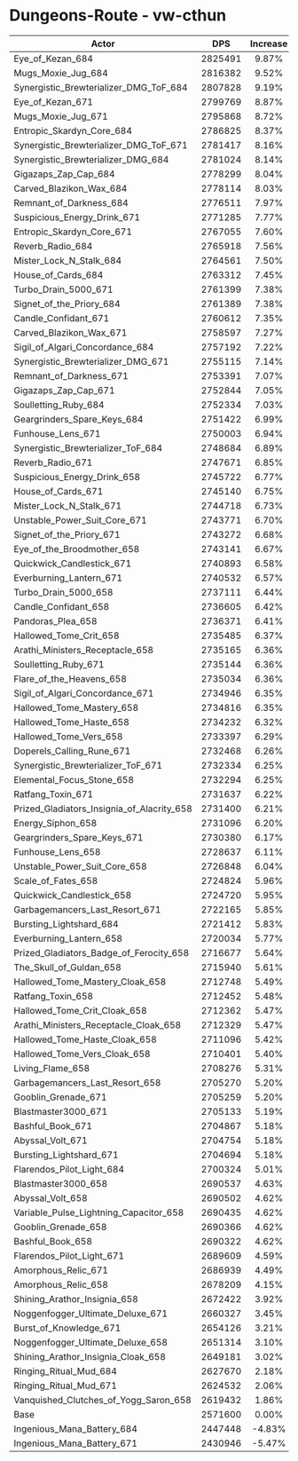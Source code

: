 # Dungeons-Route - vw-cthun
| Actor | DPS | Increase |
|---|:---:|:---:|
|Eye_of_Kezan_684|2825491|9.87%|
|Mugs_Moxie_Jug_684|2816382|9.52%|
|Synergistic_Brewterializer_DMG_ToF_684|2807828|9.19%|
|Eye_of_Kezan_671|2799769|8.87%|
|Mugs_Moxie_Jug_671|2795868|8.72%|
|Entropic_Skardyn_Core_684|2786825|8.37%|
|Synergistic_Brewterializer_DMG_ToF_671|2781417|8.16%|
|Synergistic_Brewterializer_DMG_684|2781024|8.14%|
|Gigazaps_Zap_Cap_684|2778299|8.04%|
|Carved_Blazikon_Wax_684|2778114|8.03%|
|Remnant_of_Darkness_684|2776511|7.97%|
|Suspicious_Energy_Drink_671|2771285|7.77%|
|Entropic_Skardyn_Core_671|2767055|7.60%|
|Reverb_Radio_684|2765918|7.56%|
|Mister_Lock_N_Stalk_684|2764561|7.50%|
|House_of_Cards_684|2763312|7.45%|
|Turbo_Drain_5000_671|2761399|7.38%|
|Signet_of_the_Priory_684|2761389|7.38%|
|Candle_Confidant_671|2760612|7.35%|
|Carved_Blazikon_Wax_671|2758597|7.27%|
|Sigil_of_Algari_Concordance_684|2757192|7.22%|
|Synergistic_Brewterializer_DMG_671|2755115|7.14%|
|Remnant_of_Darkness_671|2753391|7.07%|
|Gigazaps_Zap_Cap_671|2752844|7.05%|
|Soulletting_Ruby_684|2752334|7.03%|
|Geargrinders_Spare_Keys_684|2751422|6.99%|
|Funhouse_Lens_671|2750003|6.94%|
|Synergistic_Brewterializer_ToF_684|2748684|6.89%|
|Reverb_Radio_671|2747671|6.85%|
|Suspicious_Energy_Drink_658|2745722|6.77%|
|House_of_Cards_671|2745140|6.75%|
|Mister_Lock_N_Stalk_671|2744718|6.73%|
|Unstable_Power_Suit_Core_671|2743771|6.70%|
|Signet_of_the_Priory_671|2743272|6.68%|
|Eye_of_the_Broodmother_658|2743141|6.67%|
|Quickwick_Candlestick_671|2740893|6.58%|
|Everburning_Lantern_671|2740532|6.57%|
|Turbo_Drain_5000_658|2737111|6.44%|
|Candle_Confidant_658|2736605|6.42%|
|Pandoras_Plea_658|2736371|6.41%|
|Hallowed_Tome_Crit_658|2735485|6.37%|
|Arathi_Ministers_Receptacle_658|2735165|6.36%|
|Soulletting_Ruby_671|2735144|6.36%|
|Flare_of_the_Heavens_658|2735034|6.36%|
|Sigil_of_Algari_Concordance_671|2734946|6.35%|
|Hallowed_Tome_Mastery_658|2734816|6.35%|
|Hallowed_Tome_Haste_658|2734232|6.32%|
|Hallowed_Tome_Vers_658|2733397|6.29%|
|Doperels_Calling_Rune_671|2732468|6.26%|
|Synergistic_Brewterializer_ToF_671|2732334|6.25%|
|Elemental_Focus_Stone_658|2732294|6.25%|
|Ratfang_Toxin_671|2731637|6.22%|
|Prized_Gladiators_Insignia_of_Alacrity_658|2731400|6.21%|
|Energy_Siphon_658|2731096|6.20%|
|Geargrinders_Spare_Keys_671|2730380|6.17%|
|Funhouse_Lens_658|2728637|6.11%|
|Unstable_Power_Suit_Core_658|2726848|6.04%|
|Scale_of_Fates_658|2724824|5.96%|
|Quickwick_Candlestick_658|2724720|5.95%|
|Garbagemancers_Last_Resort_671|2722165|5.85%|
|Bursting_Lightshard_684|2721412|5.83%|
|Everburning_Lantern_658|2720034|5.77%|
|Prized_Gladiators_Badge_of_Ferocity_658|2716677|5.64%|
|The_Skull_of_Guldan_658|2715940|5.61%|
|Hallowed_Tome_Mastery_Cloak_658|2712748|5.49%|
|Ratfang_Toxin_658|2712452|5.48%|
|Hallowed_Tome_Crit_Cloak_658|2712362|5.47%|
|Arathi_Ministers_Receptacle_Cloak_658|2712329|5.47%|
|Hallowed_Tome_Haste_Cloak_658|2711096|5.42%|
|Hallowed_Tome_Vers_Cloak_658|2710401|5.40%|
|Living_Flame_658|2708276|5.31%|
|Garbagemancers_Last_Resort_658|2705270|5.20%|
|Gooblin_Grenade_671|2705259|5.20%|
|Blastmaster3000_671|2705133|5.19%|
|Bashful_Book_671|2704867|5.18%|
|Abyssal_Volt_671|2704754|5.18%|
|Bursting_Lightshard_671|2704694|5.18%|
|Flarendos_Pilot_Light_684|2700324|5.01%|
|Blastmaster3000_658|2690537|4.63%|
|Abyssal_Volt_658|2690502|4.62%|
|Variable_Pulse_Lightning_Capacitor_658|2690435|4.62%|
|Gooblin_Grenade_658|2690366|4.62%|
|Bashful_Book_658|2690322|4.62%|
|Flarendos_Pilot_Light_671|2689609|4.59%|
|Amorphous_Relic_671|2686939|4.49%|
|Amorphous_Relic_658|2678209|4.15%|
|Shining_Arathor_Insignia_658|2672422|3.92%|
|Noggenfogger_Ultimate_Deluxe_671|2660327|3.45%|
|Burst_of_Knowledge_671|2654126|3.21%|
|Noggenfogger_Ultimate_Deluxe_658|2651314|3.10%|
|Shining_Arathor_Insignia_Cloak_658|2649181|3.02%|
|Ringing_Ritual_Mud_684|2627670|2.18%|
|Ringing_Ritual_Mud_671|2624532|2.06%|
|Vanquished_Clutches_of_Yogg_Saron_658|2619432|1.86%|
|Base|2571600|0.00%|
|Ingenious_Mana_Battery_684|2447448|-4.83%|
|Ingenious_Mana_Battery_671|2430946|-5.47%|
